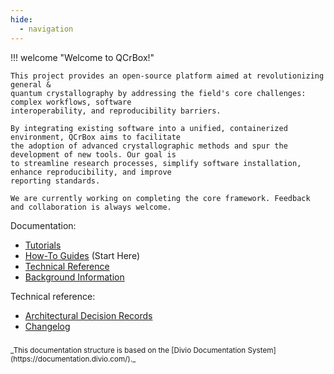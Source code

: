 ```yaml
---
hide:
  - navigation
---
```


!!! welcome "Welcome to QCrBox!"

    This project provides an open-source platform aimed at revolutionizing general &
    quantum crystallography by addressing the field's core challenges: complex workflows, software
    interoperability, and reproducibility barriers.

    By integrating existing software into a unified, containerized environment, QCrBox aims to facilitate
    the adoption of advanced crystallographic methods and spur the development of new tools. Our goal is
    to streamline research processes, simplify software installation, enhance reproducibility, and improve
    reporting standards.

    We are currently working on completing the core framework. Feedback and collaboration is always welcome.


Documentation:

- [Tutorials](tutorials/contents.md)
- [How-To Guides](how_to_guides/contents.md) (Start Here)
- [Technical Reference](technical_reference/contents.md)
- [Background Information](background_info/contents.md)


Technical reference:

- [Architectural Decision Records](ADRs/README.md)
- [Changelog](CHANGELOG.md)


<div style="font-size:smaller; margin-top:2em" markdown>
_This documentation structure is based on the [Divio Documentation System](https://documentation.divio.com/)._
</div>
